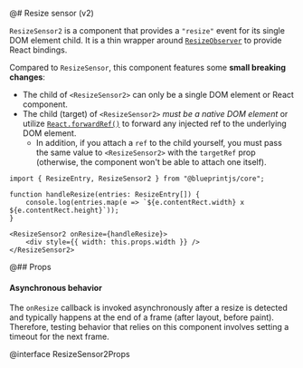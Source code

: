 @# Resize sensor (v2)

`ResizeSensor2` is a component that provides a `"resize"` event for its single
DOM element child. It is a thin wrapper around
[`ResizeObserver`][resizeobserver] to provide React bindings.

Compared to `ResizeSensor`, this component features some __small breaking changes__:

- The child of `<ResizeSensor2>` can only be a single DOM element or React component.
- The child (target) of `<ResizeSensor2>` _must be a native DOM element_ or utilize [`React.forwardRef()`](forwardRef) to forward any injected ref to the underlying DOM element.
  - In addition, if you attach a `ref` to the child yourself, you must pass the same value to `<ResizeSensor2>`
with the `targetRef` prop (otherwise, the component won't be able to attach one itself).

[resizeobserver]: https://developers.google.com/web/updates/2016/10/resizeobserver
[forwardRef]: https://reactjs.org/docs/forwarding-refs.html

```tsx
import { ResizeEntry, ResizeSensor2 } from "@blueprintjs/core";

function handleResize(entries: ResizeEntry[]) {
    console.log(entries.map(e => `${e.contentRect.width} x ${e.contentRect.height}`));
}

<ResizeSensor2 onResize={handleResize}>
    <div style={{ width: this.props.width }} />
</ResizeSensor2>
```

@## Props

<div class="@ns-callout @ns-intent-warning @ns-icon-warning-sign">
    <h4 class="@ns-heading">Asynchronous behavior</h4>

The `onResize` callback is invoked asynchronously after a resize is detected
and typically happens at the end of a frame (after layout, before paint).
Therefore, testing behavior that relies on this component involves setting a
timeout for the next frame.

</div>

@interface ResizeSensor2Props
